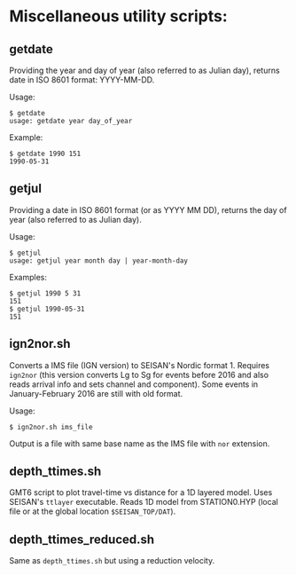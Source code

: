 # Miscellaneous utility scripts:

## getdate

Providing the year and day of year (also referred to as Julian day), returns
date in ISO 8601 format: YYYY-MM-DD.

Usage:

    $ getdate
    usage: getdate year day_of_year

Example:

    $ getdate 1990 151
    1990-05-31

## getjul

Providing a date in ISO 8601 format (or as YYYY MM DD), returns the day
of year (also referred to as Julian day).

Usage:

    $ getjul
    usage: getjul year month day | year-month-day

Examples:

    $ getjul 1990 5 31
    151
    $ getjul 1990-05-31
    151

## ign2nor.sh

Converts a IMS file (IGN version) to SEISAN's Nordic format 1.
Requires `ign2nor` (this version converts Lg to Sg for events before 2016
and also reads arrival info and sets channel and component).
Some events in January-February 2016 are still with old format.

Usage:

    $ ign2nor.sh ims_file

Output is a file with same base name as the IMS file with `nor` extension.


## depth_ttimes.sh

GMT6 script to plot travel-time vs distance for a 1D layered model.
Uses SEISAN's `ttlayer` executable. Reads 1D model from STATION0.HYP (local file or at
the global location `$SEISAN_TOP/DAT`).


## depth_ttimes_reduced.sh

Same as `depth_ttimes.sh` but using a reduction velocity.


